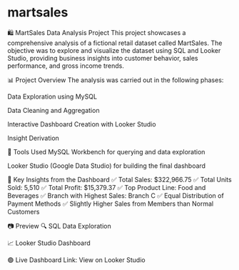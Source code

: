 # martsales
🛍️ MartSales Data Analysis Project
This project showcases a comprehensive analysis of a fictional retail dataset called MartSales. The objective was to explore and visualize the dataset using SQL and Looker Studio, providing business insights into customer behavior, sales performance, and gross income trends.

📊 Project Overview
The analysis was carried out in the following phases:

Data Exploration using MySQL

Data Cleaning and Aggregation

Interactive Dashboard Creation with Looker Studio

Insight Derivation

📁 Tools Used
MySQL Workbench for querying and data exploration

Looker Studio (Google Data Studio) for building the final dashboard


📌 Key Insights from the Dashboard
✅ Total Sales: $322,966.75
✅ Total Units Sold: 5,510
✅ Total Profit: $15,379.37
✅ Top Product Line: Food and Beverages
✅ Branch with Highest Sales: Branch C
✅ Equal Distribution of Payment Methods
✅ Slightly Higher Sales from Members than Normal Customers

📷 Preview
🔍 SQL Data Exploration


📈 Looker Studio Dashboard

🟢 Live Dashboard Link: View on Looker Studio

